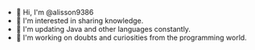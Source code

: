- 👋 Hi, I'm @alisson9386
- 👀 I'm interested in sharing knowledge.
- 🌱 I'm updating Java and other languages constantly.
- 💞️ I'm working on doubts and curiosities from the programming world.
<!---
alisson9386/alisson9386 is a ✨ special ✨ repository because its `README.md` (this file) appears on your GitHub profile.
You can click the Preview link to take a look at your changes.
--->
